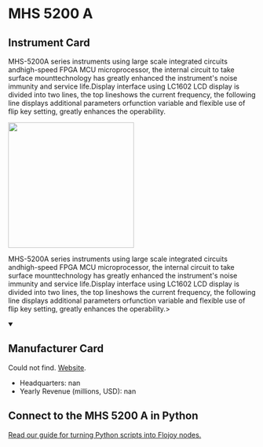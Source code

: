
# MHS 5200 A

## Instrument Card

<div className="flex">

<div>

MHS-5200A series instruments using large scale integrated circuits andhigh-speed FPGA MCU microprocessor, the internal circuit to take surface mounttechnology has greatly enhanced the instrument's noise immunity and service life.Display interface using LC1602 LCD display is divided into two lines, the top lineshows the current frequency, the following line displays additional parameters orfunction variable and flexible use of flip key setting, greatly enhances the operability.

</div>

<img width="256" src="https://v5.airtableusercontent.com/v1/19/19/1691539200000/olReuWqZROHEldy_pLwncQ/42Ihay1K0OKT3HnDyu1j1ZiJiXc7biSxCKnl3yw81pBSUmjBi0jbg_IXhBdSAogYUwu5GPCZZsFuL88xVFqivw/Lf2OSJd-OBpTR3vOaObD78OM4MJghsEmuJ7mwJz5wtE"/>

</div>

MHS-5200A series instruments using large scale integrated circuits andhigh-speed FPGA MCU microprocessor, the internal circuit to take surface mounttechnology has greatly enhanced the instrument's noise immunity and service life.Display interface using LC1602 LCD display is divided into two lines, the top lineshows the current frequency, the following line displays additional parameters orfunction variable and flexible use of flip key setting, greatly enhances the operability.>

<details open>
<summary><h2>Manufacturer Card</h2></summary>

Could not find. <a href="https://sigrok.org/wiki/MHINSTEK_MHS-5200A">Website</a>.

<ul>
  <li>Headquarters: nan</li>
  <li>Yearly Revenue (millions, USD): nan</li>
</ul>
</details>

## Connect to the MHS 5200 A in Python

[Read our guide for turning Python scripts into Flojoy nodes.](https://docs.flojoy.ai/custom-nodes/creating-custom-node/)



